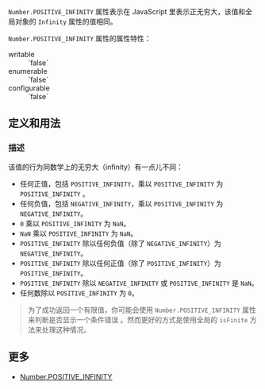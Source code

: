 `Number.POSITIVE_INFINITY` 属性表示在 JavaScript 里表示正无穷大，该值和全局对象的 `Infinity` 属性的值相同。

`Number.POSITIVE_INFINITY` 属性的属性特性：

<dl class="dl-horizontal">

<dt>writable</dt>

<dd>`false`</dd>

<dt>enumerable</dt>

<dd>`false`</dd>

<dt>configurable</dt>

<dd>`false`</dd>

</dl>

## 定义和用法

### 描述

该值的行为同数学上的无穷大（infinity）有一点儿不同：

*   任何正值，包括 `POSITIVE_INFINITY`，乘以 `POSITIVE_INFINITY` 为 `POSITIVE_INFINITY` 。
*   任何负值，包括 `NEGATIVE_INFINITY`，乘以 `POSITIVE_INFINITY` 为 `NEGATIVE_INFINITY`。
*   `0` 乘以 `POSITIVE_INFINITY` 为 `NaN`。
*   `NaN` 乘以 `POSITIVE_INFINITY` 为 `NaN`。
*   `POSITIVE_INFINITY` 除以任何负值（除了 `NEGATIVE_INFINITY`）为 `NEGATIVE_INFINITY`。
*   `POSITIVE_INFINITY` 除以任何正值（除了 `POSITIVE_INFINITY`）为 `POSITIVE_INFINITY`。
*   `POSITIVE_INFINITY` 除以 `NEGATIVE_INFINITY` 或 `POSITIVE_INFINITY` 是 `NaN`。
*   任何数除以 `POSITIVE_INFINITY` 为 `0`。

> 为了成功返回一个有限值，你可能会使用 `Number.POSITIVE_INFINITY` 属性来判断是否显示一个条件错误 。然而更好的方式是使用全局的 `isFinite` 方法来处理这种情况。

## 更多

*   [Number.POSITIVE_INFINITY](https://developer.mozilla.org/zh-CN/docs/Web/JavaScript/Reference/Global_Objects/Number/POSITIVE_INFINITY)